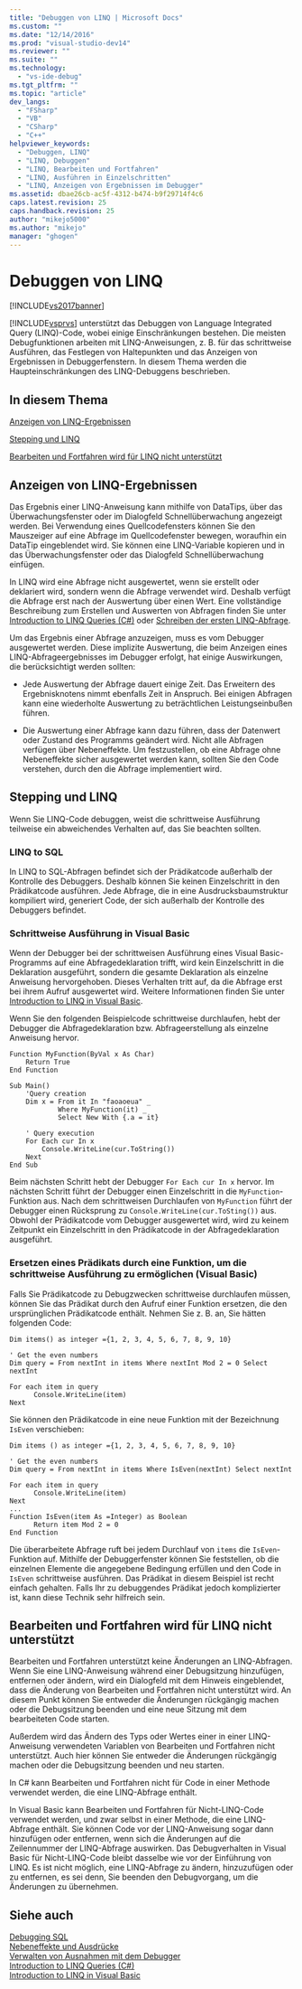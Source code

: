 ```yaml
---
title: "Debuggen von LINQ | Microsoft Docs"
ms.custom: ""
ms.date: "12/14/2016"
ms.prod: "visual-studio-dev14"
ms.reviewer: ""
ms.suite: ""
ms.technology: 
  - "vs-ide-debug"
ms.tgt_pltfrm: ""
ms.topic: "article"
dev_langs: 
  - "FSharp"
  - "VB"
  - "CSharp"
  - "C++"
helpviewer_keywords: 
  - "Debuggen, LINQ"
  - "LINQ, Debuggen"
  - "LINQ, Bearbeiten und Fortfahren"
  - "LINQ, Ausführen in Einzelschritten"
  - "LINQ, Anzeigen von Ergebnissen im Debugger"
ms.assetid: dbae26cb-ac5f-4312-b474-b9f29714f4c6
caps.latest.revision: 25
caps.handback.revision: 25
author: "mikejo5000"
ms.author: "mikejo"
manager: "ghogen"
---
```

# Debuggen von LINQ
[!INCLUDE[vs2017banner](../code-quality/includes/vs2017banner.md)]

[!INCLUDE[vsprvs](../code-quality/includes/vsprvs_md.md)] unterstützt das Debuggen von Language Integrated Query \(LINQ\)\-Code, wobei einige Einschränkungen bestehen. Die meisten Debugfunktionen arbeiten mit LINQ\-Anweisungen, z. B. für das schrittweise Ausführen, das Festlegen von Haltepunkten und das Anzeigen von Ergebnissen in Debuggerfenstern.  In diesem Thema werden die Haupteinschränkungen des LINQ\-Debuggens beschrieben.  
  
## In diesem Thema  
 [Anzeigen von LINQ-Ergebnissen](../debugger/debugging-linq.md#BKMK_ViewingLINQResults)  
  
 [Stepping und LINQ](../debugger/debugging-linq.md#BKMK_SteppingAndLinq)  
  
 [Bearbeiten und Fortfahren wird für LINQ nicht unterstützt](../debugger/debugging-linq.md#BKMK_EditandContinueNotSupportedforLINQ)  
  
##  <a name="BKMK_ViewingLINQResults"></a> Anzeigen von LINQ\-Ergebnissen  
 Das Ergebnis einer LINQ\-Anweisung kann mithilfe von DataTips, über das Überwachungsfenster oder im Dialogfeld Schnellüberwachung angezeigt werden.  Bei Verwendung eines Quellcodefensters können Sie den Mauszeiger auf eine Abfrage im Quellcodefenster bewegen, woraufhin ein DataTip eingeblendet wird.  Sie können eine LINQ\-Variable kopieren und in das Überwachungsfenster oder das Dialogfeld Schnellüberwachung einfügen.  
  
 In LINQ wird eine Abfrage nicht ausgewertet, wenn sie erstellt oder deklariert wird, sondern wenn die Abfrage verwendet wird.  Deshalb verfügt die Abfrage erst nach der Auswertung über einen Wert.  Eine vollständige Beschreibung zum Erstellen und Auswerten von Abfragen finden Sie unter [Introduction to LINQ Queries \(C\#\)](/dotnet/csharp/programming-guide/concepts/linq/introduction-to-linq-queries) oder [Schreiben der ersten LINQ\-Abfrage](/dotnet/visual-basic/programming-guide/concepts/linq/writing-your-first-linq-query).  
  
 Um das Ergebnis einer Abfrage anzuzeigen, muss es vom Debugger ausgewertet werden.  Diese implizite Auswertung, die beim Anzeigen eines LINQ\-Abfrageergebnisses im Debugger erfolgt, hat einige Auswirkungen, die berücksichtigt werden sollten:  
  
-   Jede Auswertung der Abfrage dauert einige Zeit.  Das Erweitern des Ergebnisknotens nimmt ebenfalls Zeit in Anspruch.  Bei einigen Abfragen kann eine wiederholte Auswertung zu beträchtlichen Leistungseinbußen führen.  
  
-   Die Auswertung einer Abfrage kann dazu führen, dass der Datenwert oder Zustand des Programms geändert wird.  Nicht alle Abfragen verfügen über Nebeneffekte.  Um festzustellen, ob eine Abfrage ohne Nebeneffekte sicher ausgewertet werden kann, sollten Sie den Code verstehen, durch den die Abfrage implementiert wird.  
  
##  <a name="BKMK_SteppingAndLinq"></a> Stepping und LINQ  
 Wenn Sie LINQ\-Code debuggen, weist die schrittweise Ausführung teilweise ein abweichendes Verhalten auf, das Sie beachten sollten.  
  
### LINQ to SQL  
 In LINQ to SQL\-Abfragen befindet sich der Prädikatcode außerhalb der Kontrolle des Debuggers.  Deshalb können Sie keinen Einzelschritt in den Prädikatcode ausführen.  Jede Abfrage, die in eine Ausdrucksbaumstruktur kompiliert wird, generiert Code, der sich außerhalb der Kontrolle des Debuggers befindet.  
  
### Schrittweise Ausführung in Visual Basic  
 Wenn der Debugger bei der schrittweisen Ausführung eines Visual Basic\-Programms auf eine Abfragedeklaration trifft, wird kein Einzelschritt in die Deklaration ausgeführt, sondern die gesamte Deklaration als einzelne Anweisung hervorgehoben.  Dieses Verhalten tritt auf, da die Abfrage erst bei ihrem Aufruf ausgewertet wird.  Weitere Informationen finden Sie unter [Introduction to LINQ in Visual Basic](/dotnet/visual-basic/programming-guide/language-features/linq/introduction-to-linq).  
  
 Wenn Sie den folgenden Beispielcode schrittweise durchlaufen, hebt der Debugger die Abfragedeklaration bzw. Abfrageerstellung als einzelne Anweisung hervor.  
  
```  
Function MyFunction(ByVal x As Char)  
    Return True  
End Function  
  
Sub Main()  
    'Query creation  
    Dim x = From it In "faoaoeua" _  
            Where MyFunction(it) _  
            Select New With {.a = it}  
  
    ' Query execution  
    For Each cur In x  
        Console.WriteLine(cur.ToString())  
    Next  
End Sub  
```  
  
 Beim nächsten Schritt hebt der Debugger `For Each cur In x` hervor.  Im nächsten Schritt führt der Debugger einen Einzelschritt in die `MyFunction`\-Funktion aus.  Nach dem schrittweisen Durchlaufen von `MyFunction` führt der Debugger einen Rücksprung zu `Console.WriteLine(cur.ToSting())` aus.  Obwohl der Prädikatcode vom Debugger ausgewertet wird, wird zu keinem Zeitpunkt ein Einzelschritt in den Prädikatcode in der Abfragedeklaration ausgeführt.  
  
### Ersetzen eines Prädikats durch eine Funktion, um die schrittweise Ausführung zu ermöglichen \(Visual Basic\)  
 Falls Sie Prädikatcode zu Debugzwecken schrittweise durchlaufen müssen, können Sie das Prädikat durch den Aufruf einer Funktion ersetzen, die den ursprünglichen Prädikatcode enthält.  Nehmen Sie z. B. an, Sie hätten folgenden Code:  
  
```  
Dim items() as integer ={1, 2, 3, 4, 5, 6, 7, 8, 9, 10}  
  
' Get the even numbers  
Dim query = From nextInt in items Where nextInt Mod 2 = 0 Select nextInt  
  
For each item in query  
      Console.WriteLine(item)  
Next  
```  
  
 Sie können den Prädikatcode in eine neue Funktion mit der Bezeichnung `IsEven` verschieben:  
  
```  
Dim items () as integer ={1, 2, 3, 4, 5, 6, 7, 8, 9, 10}  
  
' Get the even numbers  
Dim query = From nextInt in items Where IsEven(nextInt) Select nextInt  
  
For each item in query  
      Console.WriteLine(item)  
Next  
...   
Function IsEven(item As =Integer) as Boolean  
      Return item Mod 2 = 0  
End Function  
```  
  
 Die überarbeitete Abfrage ruft bei jedem Durchlauf von `items` die `IsEven`\-Funktion auf.  Mithilfe der Debuggerfenster können Sie feststellen, ob die einzelnen Elemente die angegebene Bedingung erfüllen und den Code in `IsEven` schrittweise ausführen.  Das Prädikat in diesem Beispiel ist recht einfach gehalten.  Falls Ihr zu debuggendes Prädikat jedoch komplizierter ist, kann diese Technik sehr hilfreich sein.  
  
##  <a name="BKMK_EditandContinueNotSupportedforLINQ"></a> Bearbeiten und Fortfahren wird für LINQ nicht unterstützt  
 Bearbeiten und Fortfahren unterstützt keine Änderungen an LINQ\-Abfragen.  Wenn Sie eine LINQ\-Anweisung während einer Debugsitzung hinzufügen, entfernen oder ändern, wird ein Dialogfeld mit dem Hinweis eingeblendet, dass die Änderung von Bearbeiten und Fortfahren nicht unterstützt wird.  An diesem Punkt können Sie entweder die Änderungen rückgängig machen oder die Debugsitzung beenden und eine neue Sitzung mit dem bearbeiteten Code starten.  
  
 Außerdem wird das Ändern des Typs oder Wertes einer in einer LINQ\-Anweisung verwendeten Variablen von Bearbeiten und Fortfahren nicht unterstützt.  Auch hier können Sie entweder die Änderungen rückgängig machen oder die Debugsitzung beenden und neu starten.  
  
 In C\# kann Bearbeiten und Fortfahren nicht für Code in einer Methode verwendet werden, die eine LINQ\-Abfrage enthält.  
  
 In Visual Basic kann Bearbeiten und Fortfahren für Nicht\-LINQ\-Code verwendet werden, und zwar selbst in einer Methode, die eine LINQ\-Abfrage enthält.  Sie können Code vor der LINQ\-Anweisung sogar dann hinzufügen oder entfernen, wenn sich die Änderungen auf die Zeilennummer der LINQ\-Abfrage auswirken.  Das Debugverhalten in Visual Basic für Nicht\-LINQ\-Code bleibt dasselbe wie vor der Einführung von LINQ.  Es ist nicht möglich, eine LINQ\-Abfrage zu ändern, hinzuzufügen oder zu entfernen, es sei denn, Sie beenden den Debugvorgang, um die Änderungen zu übernehmen.  
  
## Siehe auch  
 [Debugging SQL](http://msdn.microsoft.com/de-de/f27c17e6-1d90-49f2-9fc0-d02e6a27f109)   
 [Nebeneffekte und Ausdrücke](../Topic/Side%20Effects%20and%20Expressions.md)   
 [Verwalten von Ausnahmen mit dem Debugger](../debugger/managing-exceptions-with-the-debugger.md)   
 [Introduction to LINQ Queries \(C\#\)](/dotnet/csharp/programming-guide/concepts/linq/introduction-to-linq-queries)   
 [Introduction to LINQ in Visual Basic](/dotnet/visual-basic/programming-guide/language-features/linq/introduction-to-linq)